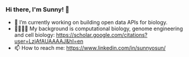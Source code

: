 ### Hi there, I'm Sunny! 👋

- 🔭 I’m currently working on building open data APIs for biology.
- 👩🏻‍💻🧪 My background is computational biology, genome engineering and cell biology: https://scholar.google.com/citations?user=LzjAfAUAAAAJ&hl=en
- 📫 How to reach me: https://www.linkedin.com/in/sunnyosun/

<!--
**sunnyosun/sunnyosun** is a ✨ _special_ ✨ repository because its `README.md` (this file) appears on your GitHub profile.

Here are some ideas to get you started:

- 👯 I’m looking to collaborate on ...
- 🤔 I’m looking for help with ...
- 💬 Ask me about ...
- 📫 How to reach me: ...
- 😄 Pronouns: ...
- ⚡ Fun fact: ...
-->
